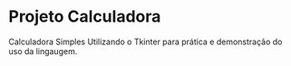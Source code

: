 # Projeto Calculadora
 Calculadora Simples Utilizando o Tkinter para prática e demonstração do uso da lingaugem.

